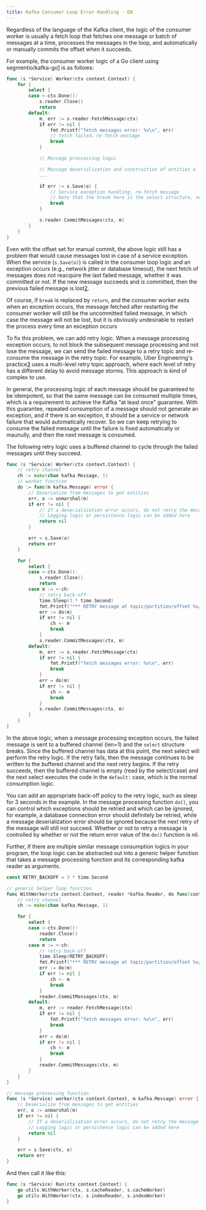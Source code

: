 ```yaml
---
title: Kafka Consumer Loop Error Handling - EN
---
```


Regardless of the language of the Kafka client, the logic of the consumer worker is usually a fetch loop that fetches one message or batch of messages at a time, processes the messages in the loop, and automatically or manually commits the offset when it succeeds.

For example, the consumer worker logic of a Go client using segmentio/kafka-go[1] is as follows:

```go
func (s *Service) Worker(ctx context.Context) {
	for {
		select {
		case <-ctx.Done():
			s.reader.Close()
			return
		default:
			m, err := s.reader.FetchMessage(ctx)
			if err != nil {
				fmt.Printf("fetch messages error: %v\n", err)
				// fetch failed，re-fetch message
				break
			}

			// Message proccessing logic

			// Message deserialization and construction of entities o
			...

			if err := s.Save(o) {
				// Service exception handling, re-fetch message
				// Note that the break here is the select structure, not the outer for loop
				break
			}

			s.reader.CommitMessages(ctx, m)
		}
	}
}
```

Even with the offset set for manual commit, the above logic still has a problem that would cause messages lost in case of a service exception. When the service (`s.Save(o)`) is called in the consumer loop logic and an exception occurs (e.g., network jitter or database timeout), the next fetch of messages does not reacquire the last failed message, whether it was committed or not. If the new message succeeds and is committed, then the previous failed message is lost[2].

Of course, if `break` is replaced by `return`, and the consumer worker exits when an exception occurs, the message fetched after restarting the consumer worker will still be the uncommitted failed message, in which case the message will not be lost, but it is obviously undesirable to restart the process every time an exception occurs

To fix this problem, we can add retry logic. When a message processing exception occurs, to not block the subsequent message processing and not lose the message, we can send the failed message to a retry topic and re-consume the message in the retry topic. For example, Uber Engineering's practice[3] uses a multi-level retry topic approach, where each level of retry has a different delay to avoid message storms. This approach is kind of complex to use.

In general, the processing logic of each message should be guaranteed to be idempotent, so that the same message can be consumed multiple times, which is a requirement to achieve the Kafka "at least once" guarantee. With this guarantee, repeated consumption of a message should not generate an exception, and if there is an exception, it should be a service or network failure that would automatically recover. So we can keep retrying to consume the failed message until the failure is fixed automatically or maunully, and then the next message is consumed.

The following retry logic uses a buffered channel to cycle through the failed messages until they succeed.

```go
func (s *Service) Worker(ctx context.Context) {
	// retry channel
	ch := make(chan kafka.Message, 1)
	// worker function
	do := func(m kafka.Message) error {
		// Deserialize from messages to get entities
		err, o := unmarshal(m)
		if err != nil {
			// If a deserialization error occurs, do not retry the message
			// Logging logic or persistence logic can be added here
			return nil
		}

		err = s.Save(o)
		return err
	}

	for {
		select {
		case <-ctx.Done():
			s.reader.Close()
			return
		case m := <-ch:
			// retry back-off
			time.Sleep(3 * time.Second)
			fmt.Printf("*** RETRY message at topic/partition/offset %v/%v/%v\n", m.Topic, m.Partition, m.Offset)
			err := do(m)
			if err != nil {
				ch <- m
				break
			}
			s.reader.CommitMessages(ctx, m)
		default:
			m, err := s.reader.FetchMessage(ctx)
			if err != nil {
				fmt.Printf("fetch messages error: %v\n", err)
				break
			}
			err = do(m)
			if err != nil {
				ch <- m
				break
			}
			s.reader.CommitMessages(ctx, m)
		}
	}
}
```
In the above logic, when a message processing exception occurs, the failed message is sent to a buffered channel (len=1) and the `select` structure breaks. Since the buffered channel has data at this point, the next select will perform the retry logic. If the retry fails, then the message continues to be written to the buffered channel and the next retry begins. If the retry succeeds, then the buffered channel is empty (read by the select/case) and the next select executes the code in the `default:` case, which is the normal consumption logic.

You can add an appropriate back-off policy to the retry logic, such as sleep for 3 seconds in the example. In the message processing function `do()`, you can control which exceptions should be retried and which can be ignored, for example, a database connection error should definitely be retried, while a message deserialization error should be ignored because the next retry of the message will still not succeed. Whether or not to retry a message is controlled by whether or not the return error value of the `do()` function is nil.

Further, if there are multiple similar message consumption logics in your program, the loop logic can be abstracted out into a generic helper function that takes a message processing function and its corresponding kafka reader as arguments.

```go
const RETRY_BACKOFF = 3 * time.Second

// generic helper loop function
func WithWorker(ctx context.Context, reader *kafka.Reader, do func(context.Context, kafka.Message) error) {
	// retry channel
	ch := make(chan kafka.Message, 1)

	for {
		select {
		case <-ctx.Done():
			reader.Close()
			return
		case m := <-ch:
			// retry back-off
			time.Sleep(RETRY_BACKOFF)
			fmt.Printf("*** RETRY message at topic/partition/offset %v/%v/%v\n", m.Topic, m.Partition, m.Offset)
			err := do(m)
			if err != nil {
				ch <- m
				break
			}
			reader.CommitMessages(ctx, m)
		default:
			m, err := reader.FetchMessage(ctx)
			if err != nil {
				fmt.Printf("fetch messages error: %v\n", err)
				break
			}
			err = do(m)
			if err != nil {
				ch <- m
				break
			}
			reader.CommitMessages(ctx, m)
		}
	}
}

// message processing function
func (s *Service) worker(ctx context.Context, m kafka.Message) error {
	// Deserialize from messages to get entities
	err, o := unmarshal(m)
	if err != nil {
		// If a deserialization error occurs, do not retry the message
		// Logging logic or persistence logic can be added here
		return nil
	}

	err = s.Save(ctx, o)
	return err
}
```

And then call it like this:

```go
func (s *Service) Run(ctx context.Context) {
	go utils.WithWorker(ctx, s.cacheReader, s.cacheWorker)
	go utils.WithWorker(ctx, s.indexReader, s.indexWorker)
}
```

[1]: https://github.com/segmentio/kafka-go
[2]: https://github.com/segmentio/kafka-go/issues/84
[3]: https://eng.uber.com/reliable-reprocessing/